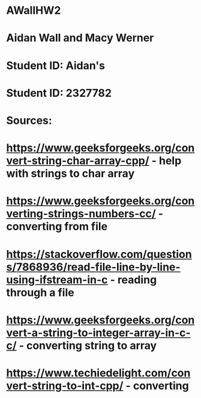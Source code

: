 # AWallHW2
# Aidan Wall and Macy Werner
# Student ID: Aidan's 
# Student ID: 2327782
# Sources:
# https://www.geeksforgeeks.org/convert-string-char-array-cpp/ - help with strings to char array
# https://www.geeksforgeeks.org/converting-strings-numbers-cc/ - converting from file 
# https://stackoverflow.com/questions/7868936/read-file-line-by-line-using-ifstream-in-c - reading through a file 
# https://www.geeksforgeeks.org/convert-a-string-to-integer-array-in-c-c/ - converting string to array 
# https://www.techiedelight.com/convert-string-to-int-cpp/ - converting 
